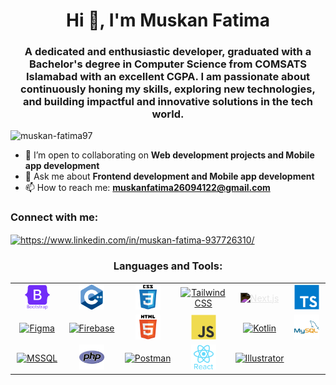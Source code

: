 <h1 align="center">Hi 👋, I'm Muskan Fatima</h1>
<h3 align="center">A dedicated and enthusiastic developer, graduated with a Bachelor's degree in Computer Science from COMSATS Islamabad with an excellent CGPA. I am passionate about continuously honing my skills, exploring new technologies, and building impactful and innovative solutions in the tech world.</h3>

<p align="left"> <img src="https://komarev.com/ghpvc/?username=muskan-fatima97&label=Profile%20views&color=0e75b6&style=flat" alt="muskan-fatima97" /> </p>


- 👯 I’m open to collaborating on **Web development projects and Mobile app development**
- 💬 Ask me about **Frontend development and Mobile app development**
- 📫 How to reach me: **muskanfatima26094122@gmail.com**

<h3 align="left">Connect with me:</h3>
<p align="left">
<a href="https://linkedin.com/in/https://www.linkedin.com/in/muskan-fatima-937726310/" target="blank"><img align="center" src="https://raw.githubusercontent.com/rahuldkjain/github-profile-readme-generator/master/src/images/icons/Social/linked-in-alt.svg" alt="https://www.linkedin.com/in/muskan-fatima-937726310/" height="30" width="40" /></a>
</p>
<h3 align="center">Languages and Tools:</h3>
<div align="center">
  <table>
    <tr>
      <td align="center" width="96">
        <a href="https://getbootstrap.com" target="_blank">
          <img src="https://raw.githubusercontent.com/devicons/devicon/master/icons/bootstrap/bootstrap-plain-wordmark.svg" width="40" height="40" alt="Bootstrap" />
        </a>
      </td>
      <td align="center" width="96">
        <a href="https://www.w3schools.com/cpp/" target="_blank">
          <img src="https://raw.githubusercontent.com/devicons/devicon/master/icons/cplusplus/cplusplus-original.svg" width="40" height="40" alt="C++" />
        </a>
      </td>
      <td align="center" width="96">
        <a href="https://www.w3schools.com/css/" target="_blank">
          <img src="https://raw.githubusercontent.com/devicons/devicon/master/icons/css3/css3-original-wordmark.svg" width="40" height="40" alt="CSS3" />
        </a>
      </td>
      <td align="center" width="96">
        <a href="https://tailwindcss.com/" target="_blank">
          <img src="https://www.vectorlogo.zone/logos/tailwindcss/tailwindcss-icon.svg" width="40" height="40" alt="Tailwind CSS" />
        </a>
      </td>
      <td align="center" width="96">
      <a href="https://nextjs.org/" target="_blank" rel="noreferrer">
  <img src="https://cdn.worldvectorlogo.com/logos/nextjs-2.svg" width="40" height="40" alt="Next.js" style="filter: invert(1);" />
</a>
      </td>
      <td align="center" width="96">
        <a href="https://www.typescriptlang.org/" target="_blank">
          <img src="https://raw.githubusercontent.com/devicons/devicon/master/icons/typescript/typescript-original.svg" width="40" height="40" alt="TypeScript" />
        </a>
      </td>
    </tr>
    <tr>
      <td align="center" width="96">
        <a href="https://www.figma.com/" target="_blank">
          <img src="https://www.vectorlogo.zone/logos/figma/figma-icon.svg" width="40" height="40" alt="Figma" />
        </a>
      </td>
      <td align="center" width="96">
        <a href="https://firebase.google.com/" target="_blank">
          <img src="https://www.vectorlogo.zone/logos/firebase/firebase-icon.svg" width="40" height="40" alt="Firebase" />
        </a>
      </td>
      <td align="center" width="96">
        <a href="https://www.w3.org/html/" target="_blank">
          <img src="https://raw.githubusercontent.com/devicons/devicon/master/icons/html5/html5-original-wordmark.svg" width="40" height="40" alt="HTML5" />
        </a>
      </td>
      <td align="center" width="96">
        <a href="https://developer.mozilla.org/en-US/docs/Web/JavaScript" target="_blank">
          <img src="https://raw.githubusercontent.com/devicons/devicon/master/icons/javascript/javascript-original.svg" width="40" height="40" alt="JavaScript" />
        </a>
      </td>
      <td align="center" width="96">
        <a href="https://kotlinlang.org" target="_blank">
          <img src="https://www.vectorlogo.zone/logos/kotlinlang/kotlinlang-icon.svg" width="40" height="40" alt="Kotlin" />
        </a>
      </td>
      <td align="center" width="96">
        <a href="https://www.mysql.com/" target="_blank">
          <img src="https://raw.githubusercontent.com/devicons/devicon/master/icons/mysql/mysql-original-wordmark.svg" width="40" height="40" alt="MySQL" />
        </a>
      </td>
    </tr>
    <tr>
      <td align="center" width="96">
        <a href="https://www.microsoft.com/en-us/sql-server" target="_blank">
          <img src="https://www.svgrepo.com/show/303229/microsoft-sql-server-logo.svg" width="40" height="40" alt="MSSQL" />
        </a>
      </td>
      <td align="center" width="96">
        <a href="https://www.php.net" target="_blank">
          <img src="https://raw.githubusercontent.com/devicons/devicon/master/icons/php/php-original.svg" width="40" height="40" alt="PHP" />
        </a>
      </td>
      <td align="center" width="96">
        <a href="https://postman.com" target="_blank">
          <img src="https://www.vectorlogo.zone/logos/getpostman/getpostman-icon.svg" width="40" height="40" alt="Postman" />
        </a>
      </td>
      <td align="center" width="96">
        <a href="https://reactjs.org/" target="_blank">
          <img src="https://raw.githubusercontent.com/devicons/devicon/master/icons/react/react-original-wordmark.svg" width="40" height="40" alt="React" />
        </a>
      </td>
      <td align="center" width="96">
        <a href="https://www.adobe.com/in/products/illustrator.html" target="_blank">
          <img src="https://www.vectorlogo.zone/logos/adobe_illustrator/adobe_illustrator-icon.svg" width="40" height="40" alt="Illustrator" />
        </a>
      </td>
    </tr>
  </table>
</div>

